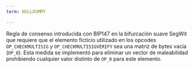 ```yaml
---
term: NULLDUMMY

---
```

Regla de consenso introducida con BIP147 en la bifurcación suave SegWit que requiere que el elemento ficticio utilizado en los opcodes `OP_CHECKMULTISIG` y `OP_CHECKMULTISIGVERIFY` sea una matriz de bytes vacía (`OP_0`). Esta medida se implementó para eliminar un vector de maleabilidad prohibiendo cualquier valor distinto de `OP_0` para este elemento.
